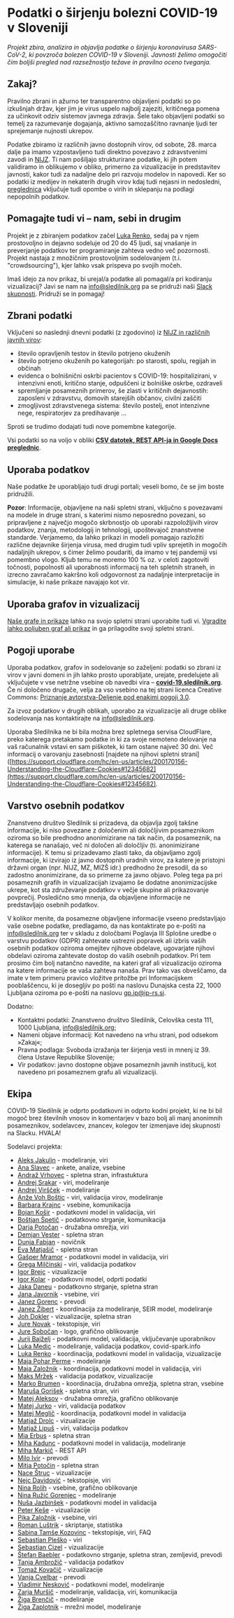 # Podatki o širjenju bolezni COVID-19 v Sloveniji

*Projekt zbira, analizira in objavlja podatke o širjenju koronavirusa SARS-CoV-2, ki povzroča bolezen COVID-19 v Sloveniji. Javnosti želimo omogočiti čim boljši pregled nad razsežnostjo težave in pravilno oceno tveganja.*

## Zakaj?

Pravilno zbrani in ažurno ter transparentno objavljeni podatki so po izkušnjah držav, kjer jim je virus uspelo najbolj zajeziti, kritičnega pomena za učinkovit odziv sistemov javnega zdravja. Šele tako objavljeni podatki so temelj za razumevanje dogajanja, aktivno samozaščitno ravnanje ljudi ter sprejemanje nujnosti ukrepov.

Podatke zbiramo iz različnih javno dostopnih virov, od sobote, 28. marca dalje pa imamo vzpostavljeno tudi direktno povezavo z zdravstvenimi zavodi in [NIJZ](https://www.nijz.si/). Ti nam pošiljajo strukturirane podatke, ki jih potem validiramo in oblikujemo v obliko, primerno za vizualizacije in  predstavitev javnosti, kakor tudi za nadaljne delo pri razvoju modelov in napovedi. Ker so podatki iz medijev in nekaterih drugih virov kdaj tudi nejasni in nedosledni, [preglednica](https://tinyurl.com/sledilnik-gdocs) vključuje tudi opombe o virih in sklepanju na podlagi nepopolnih podatkov.

## Pomagajte tudi vi – nam, sebi in drugim

Projekt je z zbiranjem podatkov začel [Luka Renko](https://twitter.com/LukaRenko), sedaj pa v njem prostovoljno in dejavno sodeluje od 20 do 45 ljudi, saj vnašanje in preverjanje podatkov ter programiranje zahteva vedno več pozornosti. Projekt nastaja z množičnim prostovoljnim sodelovanjem (t.i. "crowdsourcing"), kjer lahko vsak prispeva po svojih močeh.

Imaš idejo za nov prikaz, bi urejal/a podatke ali pomagal/a pri kodiranju vizualizacij? Javi se nam na [info@sledilnik.org](mailto:info@sledilnik.org) pa se pridruži naši [Slack skupnosti](https://sledilnik.slack.com). Pridruži se in pomagaj!


## Zbrani podatki

Vključeni so naslednji dnevni podatki (z zgodovino) iz [NIJZ in različnih javnih virov](/sl/data):

- število opravljenih testov in število potrjeno okuženih
- število potrjeno okuženih po kategorijah: po starosti, spolu, regijah in občinah
- evidenca o bolnišnični oskrbi pacientov s COVID-19: hospitalizirani, v intenzivni enoti, kritično stanje, odpuščeni iz bolniške oskrbe, ozdraveli
- spremljanje posameznih primerov, še zlasti v kritičnih dejavnostih: zaposleni v zdravstvu, domovih starejših občanov, civilni zaščiti
- zmogljivost zdravstvenega sistema: število postelj, enot intenzivne nege, respiratorjev za predihavanje ...

Sproti se trudimo dodajati tudi nove pomembne kategorije.

Vsi podatki so na voljo v obliki [**CSV datotek, REST API-ja in Google Docs preglednic**](/sl/data).


## Uporaba podatkov

Naše podatke že uporabljajo tudi drugi portali; veseli bomo, če se jim boste pridružili.

**Pozor**: Informacije, objavljene na naši spletni strani, vključno s povezavami na modele in druge strani, s katerimi nismo neposredno povezani, so pripravljene z največjo mogočo skrbnostjo ob uporabi razpoložljivih virov podatkov, znanja, metodologij in tehnologij, upoštevajoč znanstvene standarde.
Verjamemo, da lahko prikazi in modeli pomagajo razložiti različne dejavnike širjenja virusa, med drugim tudi vpliv sprejetih in mogočih nadaljnjih ukrepov, s čimer želimo poudariti, da imamo v tej pandemiji vsi pomembno vlogo.
 Kljub temu ne moremo 100 % oz. v celoti zagotoviti točnosti, popolnosti ali uporabnosti informacij na teh spletnih straneh, in izrecno zavračamo kakršno koli odgovornost za nadaljnje interpretacije in simulacije, ki naše prikaze navajajo kot vir.


## Uporaba grafov in vizualizacij

[Naše grafe in prikaze](/sl/stats) lahko na svojo spletni strani uporabite tudi vi. [Vgradite lahko poljuben graf ali prikaz](/sl/embed) in ga prilagodite svoji spletni strani.


## Pogoji uporabe

Uporaba podatkov, grafov in sodelovanje so zaželjeni: podatki so zbrani iz virov v javni domeni in jih lahko prosto uporabljate, urejate, predelujete ali vključujete v vse netržne vsebine ob navedbi vira – [**covid-19.sledilnik.org**](https://covid-19.sledilnik.org/). Če ni določeno drugače, velja za vso vsebino na tej strani licenca Creative Commons: [Priznanje avtorstva-Deljenje pod enakimi pogoji 3.0](https://creativecommons.org/licenses/by-sa/3.0/deed.sl).

Za izvoz podatkov v drugih oblikah, uporabo za vizualizacije ali druge oblike sodelovanja nas kontaktirajte na info@sledilnik.org.

Uporaba Sledilnika ne bi bila možna brez spletnega servisa CloudFlare, preko katerega pretakamo podatke in ki za svoje nemoteno delovanje na vaš računalnik vstavi en sam piškotek, ki tam ostane največ 30 dni. Več informacij o varovanju zasebnosti [najdete na njihovi spletni strani]([https://support.cloudflare.com/hc/en-us/articles/200170156-Understanding-the-Cloudflare-Cookies#12345682](https://support.cloudflare.com/hc/en-us/articles/200170156-Understanding-the-Cloudflare-Cookies#12345682).

## Varstvo osebnih podatkov
Znanstveno društvo Sledilnik si prizadeva, da objavlja zgolj takšne informacije, ki niso povezane z določenim ali določljivim posameznikom oziroma so bile predhodno anonimizirane na tak način, da posameznik, na katerega se nanašajo, več ni določen ali določljiv (ti. anonimizirane informacije). K temu si prizadevamo zlasti tako, da objavljamo zgolj informacije, ki izvirajo iz javno dostopnih uradnih virov, za katere je pristojni državni organ (npr. NIJZ, MZ, MIZŠ idr.) predhodno že presodil, da so zadostno anonimizirane, da so primerne za javno objavo. Poleg tega pa pri posameznih grafih in vizualizacijah izvajamo še dodatne anonimizacijske ukrepe, kot sta združevanje podatkov v večje skupine ali prikazovanje povprečij. Posledično smo mnenja, da objavljene informacije ne predstavljajo osebnih podatkov.

V kolikor menite, da posamezne objavljene informacije vseeno predstavljajo vaše osebne podatke, predlagamo, da nas kontaktirate po e-pošti na info@sledilnik.org ter v skladu z določbami Poglavja III Splošne uredbe o varstvu podatkov (GDPR) zahtevate ustrezni popravek ali izbris vaših osebnih podatkov oziroma omejitev njihove obdelave, ugovarjate njihovi obdelavi oziroma zahtevate dostop do vaših osebnih podatkov. Pri tem prosimo čim bolj natančno navedite, na kateri graf ali vizualizacijo oziroma na katere informacije se vaša zahteva nanaša. Prav tako vas obveščamo, da imate v tem primeru pravico vložitve pritožbe pri Informacijskem pooblaščencu, ki je dosegljiv po pošti na naslovu Dunajska cesta 22, 1000 Ljubljana oziroma po e-pošti na naslovu gp.ip@ip-rs.si.

Dodatno:
- Kontaktni podatki: Znanstveno društvo Sledilnik, Celovška cesta 111, 1000 Ljubljana, info@sledilnik.org;
- Nameni objave informacij: Kot navedeno na vrhu strani, pod odsekom »Zakaj«;
- Pravna podlaga: Svoboda izražanja ter širjenja vesti in mnenj iz 39. člena Ustave Republike Slovenije;
- Vir podatkov: javno dostopne objave posameznih javnih institucij, kot navedeno pri posameznem grafu ali vizualizaciji.

## Ekipa

COVID-19 Sledilnik je odprto podatkovni in odprto kodni projekt, ki ne bi bil mogoč brez številnih vnosov in komentarjev v bazo bolj ali manj anonimnih posameznikov, sodelavcev, znancev, kolegov ter izmenjave idej skupnosti na Slacku. HVALA!

Sodelavci projekta:

-   [Aleks Jakulin](https://twitter.com/aleksj) - modeliranje, viri
-   [Ana Slavec](https://twitter.com/aslavec) - ankete, analize, vsebine
-   [Andraž Vrhovec](https://github.com/overlordtm) - spletna stran, infrastuktura
-   [Andrej Srakar](http://www.ier.si/) - viri, modeliranje
-   [Andrej Viršček](https://udomacenastatistika.wordpress.com/author/vandrej/) - modeliranje
-   [Anže Voh Boštic](https://podcrto.si/author/anze/) - viri, validacija virov, modeliranje
-   [Barbara Krajnc](https://twitter.com/bakrajnc) - vsebine, komunikacija
-   [Bojan Košir](https://twitter.com/BojanKosir) - podatkovni model in validacija, viri
-   [Boštjan Špetič](https://www.igzebedze.com/) - podatkovno strganje, komunikacija
-   [Darja Potočan](http://www.marsowci.net/) - družabna omrežja, viri
-   [Demjan Vester](https://github.com/VesterDe) - spletna stran
-   [Dunja Fabjan](https://twitter.com/denebdulfim) - novičnik
-   [Eva Matjašič](https://github.com/Blonduos/) - spletna stran
-   [Gašper Mramor](https://www.linkedin.com/in/gaspermramor) - podatkovni model in validacija, viri
-   [Grega Milčinski](https://www.linkedin.com/in/gregamilcinski/) - viri, validacija podatkov
-   [Igor Brejc](https://twitter.com/breki74) - vizualizacije
-   [Igor Kolar](https://twitter.com/igorkolar) - podatkovni model, odprti podatki
-   [Jaka Daneu](https://github.com/jalezi) -  podatkovno strganje, spletna stran
-   [Jana Javornik](https://twitter.com/JanaSvenska) - vsebine, viri
-   [Janez Gorenc](https://si.linkedin.com/in/janez-gorenc-03415868) - prevodi
-   [Janez Žibert](https://pacs.zf.uni-lj.si/janez-zibert/) - koordinacija za modeliranje, SEIR model, modeliranje
-   [Joh Dokler](https://github.com/joahim) - vizualizacije, spletna stran
-   [Jure Novak](http://jurenovak.org/) - tekstopisje, viri
-   [Jure Sobočan](https://www.linkedin.com/in/juresobocan) - logo, grafično oblikovanje
-   [Jurij Bajželj](https://www.linkedin.com/in/bajzelj) - podatkovni model, validacija, vključevanje uporabnikov
-   [Luka Medic](https://www.facebook.com/luka.medic.79) - modeliranje, validacija podatkov, covid-spark.info
-   [Luka Renko](https://twitter.com/lukarenko) - koordinacija, podatkovni model in validacija, vizualizacije
-   [Maja Pohar Perme](http://ibmi.mf.uni-lj.si/sl/o-ibmi/osebje) - modeliranje
-   [Maja Založnik](https://www.linkedin.com/in/maja-zalo%C5%BEnik-26034a84) - koordinacija, podatkovni model in validacija, viri
-   [Maks Mržek](https://www.linkedin.com/in/maks-mr%C5%BEek-98798066/) - validacija podatkov, vizualizacije
-   [Marko Brumen](https://twitter.com/multikultivator) - koordinacija, družabna omrežja, spletna stran, vsebine
-   [Maruša Gorišek](https://www.linkedin.com/in/marusagorisek/) - spletna stran, viri
-   [Matej Aleksov](https://www.linkedin.com/in/matej-aleksov/) - družabna omrežja, grafično oblikovanje
-   [Matej Jurko](https://www.linkedin.com/in/matejjurko/) - viri, validacija podatkov
-   [Matej Meglič](https://www.linkedin.com/in/matejmeglic/) - koordinacija, podatkovni model in validacija
-   [Matjaž Drolc](https://twitter.com/MatjazDrolc/) - vizualizacije
-   [Matjaž Lipuš](https://twitter.com/MatjazL) - viri, validacija podatkov
-   [Mia Erbus](https://github.com/miaerbus) - spletna stran
-   [Miha Kadunc](https://twitter.com/miha_kadunc) - podatkovni model in validacija, modeliranje
-   [Miha Markič](https://twitter.com/MihaMarkic) - REST API
-   [Milo Ivir](https://hosted.weblate.org/user/milotype/) - prevodi
-   [Mitja Potočin](https://github.com/mitjapotocin) - spletna stran
-   [Nace Štruc](https://www.nace.si/) - vizualizacije
-   [Nejc Davidović](https://twitter.com/NejcDavidovic) - tekstopisje, viri
-   [Nina Rolih](https://www.facebook.com/tanoranina) - vsebine, grafično oblikovanje
-   [Nina Ružić Gorenjec](https://ibmi.mf.uni-lj.si/sl/o-ibmi/osebje) - modeliranje
-   [Nuša Jazbinšek]() - podatkovni model in validacija
-   [Peter Keše](https://twitter.com/pkese/) - vizualizacije
-   [Pika Založnik]() - vsebine, viri
-   [Roman Luštrik](https://www.linkedin.com/in/roman-lu%C5%A1trik-5a6586ab) - skriptanje, statistika
-   [Sabina Tamše Kozovinc](https://www.linkedin.com/in/sabina-tamse-copywriter/) - tekstopisje, viri, FAQ
-   [Sebastian Pleško](https://twitter.com/seba1337) - viri
-   [Sebastjan Cizel](https://sebastjancizel.github.io) - vizualizacije
-   [Štefan Baebler](https://www.linkedin.com/in/stefanbaebler/) - podatkovno strganje, spletna stran, zemljevid, prevodi
-   [Tanja Ambrožič]() - validacija podatkov
-   [Tomaž Kovačič](https://www.linkedin.com/in/tomazkovacic) - vizualizacije
-   [Vanja Cvelbar](https://github.com/b100w11) - prevodi
-   [Vladimir Nesković](https://www.linkedin.com/in/k35m4/) - podatkovni model, modeliranje
-   [Zarja Muršič](https://twitter.com/piskotk) - modeliranje, validacija, viri, komunikacija
-   [Žiga Brenčič](https://zigabrencic.com) - modeliranje
-   [Žiga Zaplotnik](https://twitter.com/ZaplotnikZiga) - mrežni model, modeliranje

